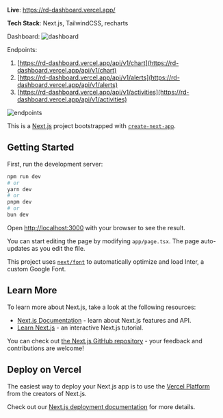 **Live**: https://rd-dashboard.vercel.app/

**Tech Stack**: Next.js, TailwindCSS, recharts

Dashboard:
![dashboard](https://github.com/pshdotgg/rd-dashboard/assets/104677763/04c78dcb-c137-4574-9b58-6ec8694535f3)

Endpoints:
1. [https://rd-dashboard.vercel.app/api/v1/chart](https://rd-dashboard.vercel.app/api/v1/chart)
2. [https://rd-dashboard.vercel.app/api/v1/alerts](https://rd-dashboard.vercel.app/api/v1/alerts)
3. [https://rd-dashboard.vercel.app/api/v1/activities](https://rd-dashboard.vercel.app/api/v1/activities)

![endpoints](https://github.com/pshdotgg/rd-dashboard/assets/104677763/dcf90344-79c0-4761-9c1d-a01cd21adf9a)


This is a [Next.js](https://nextjs.org/) project bootstrapped with [`create-next-app`](https://github.com/vercel/next.js/tree/canary/packages/create-next-app).

## Getting Started

First, run the development server:

```bash
npm run dev
# or
yarn dev
# or
pnpm dev
# or
bun dev
```

Open [http://localhost:3000](http://localhost:3000) with your browser to see the result.

You can start editing the page by modifying `app/page.tsx`. The page auto-updates as you edit the file.

This project uses [`next/font`](https://nextjs.org/docs/basic-features/font-optimization) to automatically optimize and load Inter, a custom Google Font.

## Learn More

To learn more about Next.js, take a look at the following resources:

- [Next.js Documentation](https://nextjs.org/docs) - learn about Next.js features and API.
- [Learn Next.js](https://nextjs.org/learn) - an interactive Next.js tutorial.

You can check out [the Next.js GitHub repository](https://github.com/vercel/next.js/) - your feedback and contributions are welcome!

## Deploy on Vercel

The easiest way to deploy your Next.js app is to use the [Vercel Platform](https://vercel.com/new?utm_medium=default-template&filter=next.js&utm_source=create-next-app&utm_campaign=create-next-app-readme) from the creators of Next.js.

Check out our [Next.js deployment documentation](https://nextjs.org/docs/deployment) for more details.
